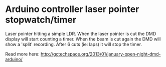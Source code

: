 Arduino controller laser pointer stopwatch/timer
===================

Laser pointer hitting a simple LDR. When the laser pointer is cut the DMD display will start counting a timer. When the beam is cut again the DMD will show a 'split' recording. After 6 cuts (ie: laps) it will stop the timer.

Read more here:
http://gctechspace.org/2013/01/january-open-night-dmd-arduino/
